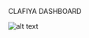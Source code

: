 CLAFIYA DASHBOARD

![alt text](https://res.cloudinary.com/dqsnpjs8k/image/upload/v1669321827/Screenshot_2022-11-24_at_21.23.00_beltgx.png)